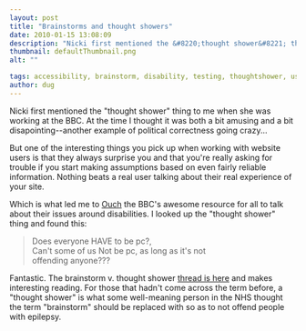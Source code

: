 ```yaml
---
layout: post
title: "Brainstorms and thought showers"
date: 2010-01-15 13:08:09
description: "Nicki first mentioned the &#8220;thought shower&#8221; thing to me when she was working at the BBC. At the time I thought it was both a bit amusing and a bit disapointing&#8212;another example of political correctness going crazy&#8230; But one of&#8230;"
thumbnail: defaultThumbnail.png
alt: ""

tags: accessibility, brainstorm, disability, testing, thoughtshower, user experience, users, ux
author: dug
---
```


<p>Nicki first mentioned the "thought shower" thing to me when she was working at the <span class="caps">BBC.</span> At the time I thought it was both a bit amusing and a bit disapointing--another example of political correctness going crazy...</p>

<p>But one of the interesting things you pick up when working with website users is that they always surprise you and that you're really asking for trouble if you start making assumptions based on even fairly reliable information. Nothing beats a real user talking about their real experience of your site.</p>

<p>Which is what led me to <a href="http://www.bbc.co.uk/ouch/">Ouch</a> the <span class="caps">BBC'</span>s awesome resource for all to talk about their issues around disabilities. I looked up the "thought shower" thing and found this:</p>

<blockquote><p>Does everyone <span class="caps">HAVE </span>to be pc?,<br />
Can't some of us Not be pc, as long as it's not<br />
offending anyone???</p></blockquote>

<p>Fantastic. The brainstorm v. thought shower <a href="http://www.bbc.co.uk/ouch/messageboards/F2322273?thread=5607304">thread is here</a> and makes interesting reading. For those that hadn't come across the term before, a "thought shower" is what some well-meaning person in the <span class="caps">NHS </span>thought the term "brainstorm" should be replaced with so as to not offend people with epilepsy.</p>
